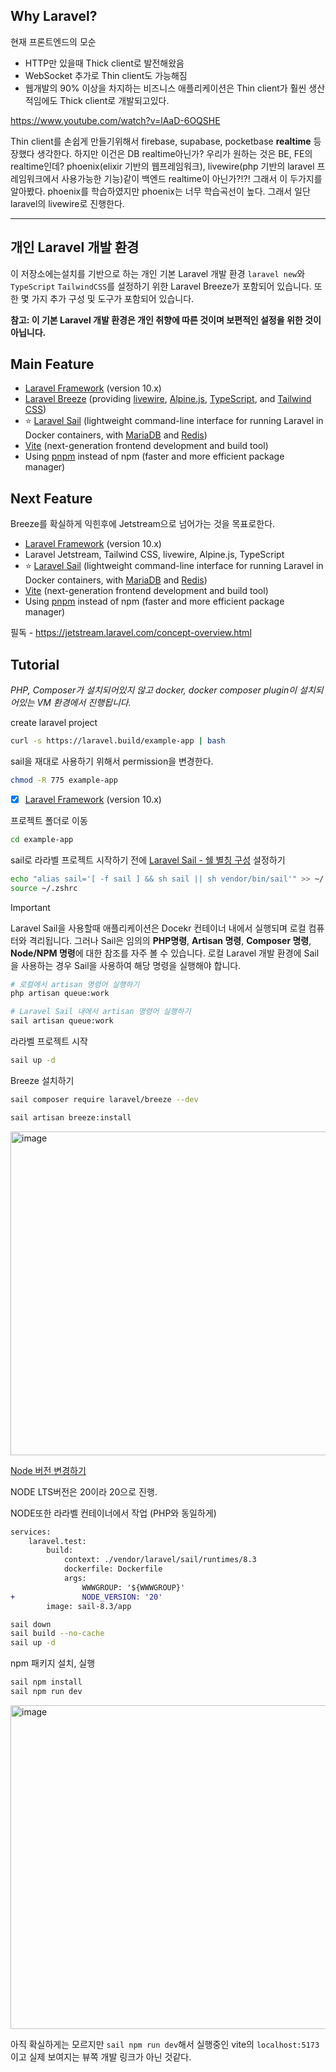 ## Why Laravel?

현재 프론트엔드의 모순

- HTTP만 있을때 Thick client로 발전해왔음
- WebSocket 추가로 Thin client도 가능해짐
- 웹개발의 90% 이상을 차지하는 비즈니스 애플리케이션은 Thin client가 훨씬 생산적임에도 Thick client로 개발되고있다.

https://www.youtube.com/watch?v=lAaD-6OQSHE

Thin client를 손쉽게 만들기위해서 firebase, supabase, pocketbase **realtime** 등장했다 생각한다.
하지만 이건은 DB realtime아닌가? 우리가 원하는 것은 BE, FE의 realtime인데?
phoenix(elixir 기반의 웹프레임워크), livewire(php 기반의 laravel 프레임워크에서 사용가능한 기능)같이 백엔드 realtime이 아닌가?!?! 그래서 이 두가지를 알아봤다.
phoenix를 학습하였지만 phoenix는 너무 학습곡선이 높다.
그래서 일단 laravel의 livewire로 진행한다.

---

## 개인 Laravel 개발 환경

이 저장소에는설치를 기반으로 하는 개인 기본 Laravel 개발 환경 `laravel new`와 `TypeScript` `TailwindCSS`를 설정하기 위한 Laravel Breeze가 포함되어 있습니다. 또한 몇 가지 추가 구성 및 도구가 포함되어 있습니다.

**참고: 이 기본 Laravel 개발 환경은 개인 취향에 따른 것이며 보편적인 설정을 위한 것이 아닙니다.**

## Main Feature

- [Laravel Framework](https://laravel.com/) (version 10.x)
- [Laravel Breeze](https://laravel.com/docs/10.x/starter-kits) (providing [livewire](https://laravel-livewire.com/), [Alpine.js](https://alpinejs.dev/), [TypeScript](https://www.typescriptlang.org/), and [Tailwind CSS](https://tailwindcss.com/))
- ⭐️ [Laravel Sail](https://laravel.com/docs/sail) (lightweight command-line interface for running Laravel in Docker containers, with [MariaDB](https://mariadb.org/) and [Redis](https://redis.io/))
- [Vite](https://vitejs.dev/) (next-generation frontend development and build tool)
- Using [pnpm](https://pnpm.io/) instead of npm (faster and more efficient package manager)

## Next Feature

Breeze를 확실하게 익힌후에 Jetstream으로 넘어가는 것을 목표로한다.

- [Laravel Framework](https://laravel.com/) (version 10.x)
- Laravel Jetstream, Tailwind CSS, livewire, Alpine.js, TypeScript
- ⭐️ [Laravel Sail](https://laravel.com/docs/sail) (lightweight command-line interface for running Laravel in Docker containers, with [MariaDB](https://mariadb.org/) and [Redis](https://redis.io/))
- [Vite](https://vitejs.dev/) (next-generation frontend development and build tool)
- Using [pnpm](https://pnpm.io/) instead of npm (faster and more efficient package manager)

필독 - https://jetstream.laravel.com/concept-overview.html

## Tutorial

_PHP, Composer가 설치되어있지 않고 docker, docker composer plugin이 설치되어있는 VM 환경에서 진행됩니다._

create laravel project

```sh
curl -s https://laravel.build/example-app | bash
```

sail을 재대로 사용하기 위해서 permission을 변경한다.

```sh
chmod -R 775 example-app
```

- [x] [Laravel Framework](https://laravel.com/) (version 10.x)

프로젝트 폴더로 이동

```sh
cd example-app
```

sail로 라라벨 프로젝트 시작하기 전에 [Laravel Sail - 쉘 별칭 구성](https://laravel.com/docs/10.x/sail#configuring-a-shell-alias) 설정하기

```sh
echo "alias sail='[ -f sail ] && sh sail || sh vendor/bin/sail'" >> ~/.zshrc
source ~/.zshrc
```

> [!IMPORTANT]
> Laravel Sail을 사용할때 애플리케이션은 Docekr 컨테이너 내에서 실행되며 로컬 컴퓨터와 격리됩니다. 그러나 Sail은 임의의 **PHP명령**, **Artisan 명령**, **Composer 명령**, **Node/NPM 명령**에 대한 참조를 자주 볼 수 있습니다.
> 로컬 Laravel 개발 환경에 Sail을 사용하는 경우 Sail을 사용하여 해당 명령을 실행해야 합니다.
> 
> ```sh
> # 로컬에서 artisan 명령어 실행하기
> php artisan queue:work
>
> # Laravel Sail 내에서 artisan 명령어 실행하기
> sail artisan queue:work
> ```

라라벨 프로젝트 시작

```sh
sail up -d
```

Breeze 설치하기

```sh
sail composer require laravel/breeze --dev
```

```sh
sail artisan breeze:install
```

<img src="https://github.com/Hansanghyeon/laravel-starter/assets/42893446/5bc23897-9368-4108-b180-b56c68b62c64" alt="image" width="518" />

[Node 버전 변경하기](https://laravel.com/docs/9.x/sail#sail-node-versions)

NODE LTS버전은 20이라 20으로 진행.

NODE또한 라라벨 컨테이너에서 작업 (PHP와 동일하게)

```diff
services:
    laravel.test:
        build:
            context: ./vendor/laravel/sail/runtimes/8.3
            dockerfile: Dockerfile
            args:
                WWWGROUP: '${WWWGROUP}'
+               NODE_VERSION: '20'
        image: sail-8.3/app
```

```sh
sail down
sail build --no-cache
sail up -d
```

npm 패키지 설치, 실행

```sh
sail npm install
sail npm run dev
```

<img src="https://github.com/Hansanghyeon/laravel-starter/assets/42893446/670c3288-0f27-4c9d-a022-b118e5b068dd" alt="image" width="518" />

아직 확실하게는 모르지만 `sail npm run dev`해서 실행중인 vite의 `localhost:5173`이고 실제 보여지는 뷰쪽 개발 링크가 아닌 것같다.
